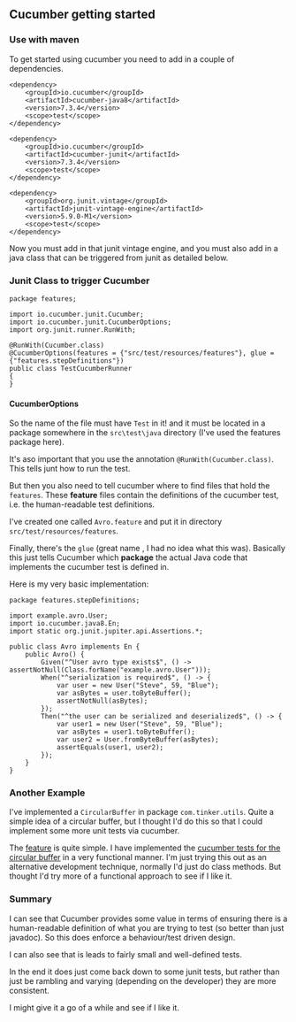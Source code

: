 ## Cucumber getting started

### Use with maven
To get started using cucumber you need to add in a couple of dependencies.
```
<dependency>
    <groupId>io.cucumber</groupId>
    <artifactId>cucumber-java8</artifactId>
    <version>7.3.4</version>
    <scope>test</scope>
</dependency>

<dependency>
    <groupId>io.cucumber</groupId>
    <artifactId>cucumber-junit</artifactId>
    <version>7.3.4</version>
    <scope>test</scope>
</dependency>

<dependency>
    <groupId>org.junit.vintage</groupId>
    <artifactId>junit-vintage-engine</artifactId>
    <version>5.9.0-M1</version>
    <scope>test</scope>
</dependency>
```

Now you must add in that junit vintage engine, and you must also add in a
java class that can be triggered from junit as detailed below.

### Junit Class to trigger Cucumber
```
package features;

import io.cucumber.junit.Cucumber;
import io.cucumber.junit.CucumberOptions;
import org.junit.runner.RunWith;

@RunWith(Cucumber.class)
@CucumberOptions(features = {"src/test/resources/features"}, glue = {"features.stepDefinitions"})
public class TestCucumberRunner
{
}
```

#### CucumberOptions
So the name of the file must have `Test` in it! and it must be located in a package somewhere in the
`src\test\java` directory (I've used the features package here).

It's aso important that you use the annotation `@RunWith(Cucumber.class)`. This tells junt how to run the test.

But then you also need to tell cucumber where to find files that hold the `features`.
These **feature** files contain the definitions of the cucumber test, i.e. the human-readable test definitions.

I've created one called `Avro.feature` and put it in directory `src/test/resources/features`.

Finally, there's the `glue` (great name , I had no idea what this was).
Basically this just tells Cucumber which **package** the actual Java code that implements the cucumber test is
defined in.

Here is my very basic implementation:
```
package features.stepDefinitions;

import example.avro.User;
import io.cucumber.java8.En;
import static org.junit.jupiter.api.Assertions.*;

public class Avro implements En {
    public Avro() {
        Given("^User avro type exists$", () -> assertNotNull(Class.forName("example.avro.User")));
        When("^serialization is required$", () -> {
            var user = new User("Steve", 59, "Blue");
            var asBytes = user.toByteBuffer();
            assertNotNull(asBytes);
        });
        Then("^the user can be serialized and deserialized$", () -> {
            var user1 = new User("Steve", 59, "Blue");
            var asBytes = user1.toByteBuffer();
            var user2 = User.fromByteBuffer(asBytes);
            assertEquals(user1, user2);
        });
    }
}
```

### Another Example
I've implemented a `CircularBuffer` in package `com.tinker.utils`. Quite a simple idea of a circular buffer,
but I thought I'd do this so that I could implement some more unit tests via cucumber.

The [feature](src/test/resources/features/CircularBuffer.feature) is quite simple. I have implemented
the [cucumber tests for the circular buffer](src/test/java/features/stepDefinitions/CircularBufferSteps.java)
in a very functional manner. I'm just trying this out as an alternative development technique, normally
I'd just do class methods. But thought I'd try more of a functional approach to see if I like it.

### Summary
I can see that Cucumber provides some value in terms of ensuring there is a human-readable
definition of what you are trying to test (so better than just javadoc).
So this does enforce a behaviour/test driven design.

I can also see that is leads to fairly small and well-defined tests.

In the end it does just come back down to some junit tests, but rather than just be rambling
and varying (depending on the developer) they are more consistent.

I might give it a go of a while and see if I like it.

